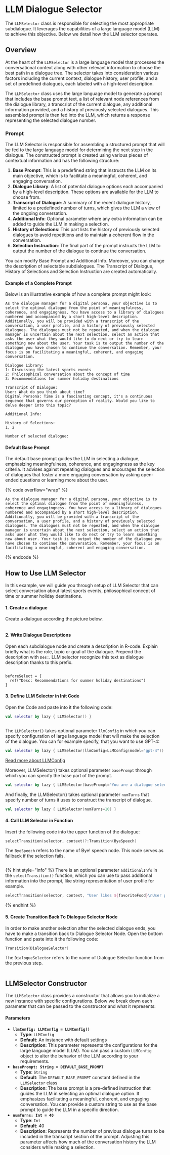 # LLM Dialogue Selector

The `LLMSelector` class is responsible for selecting the most appropriate subdialogue. It leverages the capabilities of a large language model (LLM) to achieve this objective. Below we detail how the LLM selector operates.

## Overview

At the heart of the `LLMSelector` is a large language model that processes the conversational context along with other relevant information to choose the best path in a dialogue tree. The selector takes into consideration various factors including the current context, dialogue history, user profile, and a set of predefined dialogues, each labeled with a high-level description.

The `LLMSelector` class uses the large language model to generate a prompt that includes the base prompt text, a list of relevant node references from the dialogue library, a transcript of the current dialogue, any additional information provided, and a history of previously selected dialogues. This assembled prompt is then fed into the LLM, which returns a response representing the selected dialogue number.

### Prompt

The LLM Selector is responsible for assembling a structured prompt that will be fed to the large language model for determining the next step in the dialogue. The constructed prompt is created using various pieces of contextual information and has the following structure:

1. **Base Prompt**: This is a predefined string that instructs the LLM on its main objective, which is to facilitate a meaningful, coherent, and engaging conversation.
2. **Dialogue Library**: A list of potential dialogue options each accompanied by a high-level description. These options are available for the LLM to choose from.
3. **Transcript of Dialogue**: A summary of the recent dialogue history, limited to a predefined number of turns, which gives the LLM a view of the ongoing conversation.
4. **Additional Info**: Optional parameter where any extra information can be added to guide the LLM in making a selection.
5. **History of Selections**: This part lists the history of previously selected dialogues to avoid repetitions and to maintain a coherent flow in the conversation.
6. **Selection Instruction**: The final part of the prompt instructs the LLM to output the number of the dialogue to continue the conversation.

You can modify Base Prompt and Additional Info. Moreover, you can change the description of selectable subdialogues. The Transcript of Dialogue, History of Selections and Selection Instruction are created automatically.

#### Example of a Complete Prompt

Below is an illustrative example of how a complete prompt might look:

```plaintext
As the dialogue manager for a digital persona, your objective is to select the optimal dialogue from the point of meaningfulness, coherence, and engagingness. You have access to a library of dialogues numbered and accompanied by a short high-level description. Additionally, you will be provided with a transcript of the conversation, a user profile, and a history of previously selected dialogues. The dialogues must not be repeated, and when the dialogue manager is uncertain about the next selection, select an action that asks the user what they would like to do next or try to learn something new about the user. Your task is to output the number of the dialogue you have chosen to continue the conversation. Remember, your focus is on facilitating a meaningful, coherent, and engaging conversation.

Dialogue Library:
1: Discussing the latest sports events
2: Philosophical conversation about the concept of time
3: Recommendations for summer holiday destinations

Transcript of Dialogue:
User: What do you think about time?
Digital Persona: Time is a fascinating concept, it's a continuous sequence that governs our perception of reality. Would you like to delve deeper into this topic?

Additional Info:

History of Selections:
1, 2

Number of selected dialogue:
```

#### Default Base Prompt

The default base prompt guides the LLM in selecting a dialogue, emphasizing meaningfulness, coherence, and engagingness as the key criteria. It advises against repeating dialogues and encourages the selection of dialogues that foster a more engaging conversation by asking open-ended questions or learning more about the user.

{% code overflow="wrap" %}
```
As the dialogue manager for a digital persona, your objective is to select the optimal dialogue from the point of meaningfulness, coherence and engagingness. You have access to a library of dialogues numbered and accompanied by a short high-level description. Additionally, you will be provided with a transcript of the conversation, a user profile, and a history of previously selected dialogues. The dialogues must not be repeated, and when the dialogue manager is uncertain about the next selection, select an action that asks user what they would like to do next or try to learn something new about user. Your task is to output the number of the dialogue you have chosen to continue the conversation. Remember, your focus is on facilitating a meaningful, coherent and engaging conversation.
```
{% endcode %}

## How to Use LLM Selector

In this example, we will guide you through setup of LLM Selector that can select conversation about latest sports events, philosophical concept of time or summer holiday destinations.

#### 1. Create a dialogue

Create a dialogue according the picture below.

<figure><img src="../../../.gitbook/assets/image (106).png" alt=""><figcaption></figcaption></figure>

#### 2. Write Dialogue Descriptions

Open each subdialogue node and create a description in R-code. Explain briefly what is the role, topic or goal of the dialogue. Prepend the description with `Des:`. LLM selector recognize this text as dialogue description thanks to this prefix.

<figure><img src="../../../.gitbook/assets/image (107).png" alt=""><figcaption></figcaption></figure>

```
beforeSelect = { 
  ref("Desc: Recommendations for summer holiday destinations")
}
```

#### 3. Define LLM Selector in Init Code

Open the Code and paste into it the following code:

```kotlin
val selector by lazy { LLMSelector() }
```

<figure><img src="../../../.gitbook/assets/image (110).png" alt=""><figcaption></figcaption></figure>

The `LLMSelector()` takes optional parameter `llmConfig` in which you can specify configuration of large language model that will make the selection of the dialogue. You can for example specify, that you want to use GPT-4:

```kotlin
val selector by lazy { LLMSelector(llmConfig=LLMConfig(model="gpt-4")) }
```

[Read more about LLMConfig](https://docs.flowstorm.ai/how-to/design/use-gpt/complete)

Moreover, LLMSelector() takes optional parameter `basePrompt` through which you can specify the base part of the prompt.

```kotlin
val selector by lazy { LLMSelector(basePrompt="You are a dialogue selector that selects id of only philosophical dialogues.") }
```

And finally, the LLMSelector() takes optional parameter `numTurns` that specify number of turns it uses to construct the transcript of dialogue.

```kotlin
val selector by lazy { LLMSelector(numTurns=10) }
```

#### 4. Call LLM Selector in Function

Insert the following code into the upper function of the dialogue:

```kotlin
selectTransition(selector, context)?:Transition(ByeSpeech)
```

The `ByeSpeech` refers to the name of Bye! speech node. This node serves as fallback if the selection fails.

<figure><img src="../../../.gitbook/assets/image (1).png" alt=""><figcaption></figcaption></figure>

{% hint style="info" %}
There is an optional parameter `additionalInfo` in the `selectTransition()` function, which you can use to pass additional information into the prompt, like string representation of user profile for example.

```kotlin
selectTransition(selector, context, "User likes ${favoriteFood}\nUser plays ${favoriteSport}")
```
{% endhint %}

#### 5. Create Transition Back To Dialogue Selector Node

In order to make another selection after the selected dialogue ends, you have to make a transition back to Dialogue Selector Node. Open the bottom function and paste into it the following code:

```kotlin
Transition(DialogueSelector)
```

The `DialogueSelector` refers to the name of Dialogue Selector function from the previous step.

<figure><img src="../../../.gitbook/assets/image (109).png" alt=""><figcaption></figcaption></figure>



## LLMSelector Constructor

The `LLMSelector` class provides a constructor that allows you to initialize a new instance with specific configurations. Below we break down each parameter that can be passed to the constructor and what it represents:

#### Parameters

* **`llmConfig: LLMConfig = LLMConfig()`**
  * **Type**: `LLMConfig`
  * **Default**: An instance with default settings
  * **Description**: This parameter represents the configurations for the large language model (LLM). You can pass a custom `LLMConfig` object to alter the behavior of the LLM according to your requirements.
* **`basePrompt: String = DEFAULT_BASE_PROMPT`**
  * **Type**: `String`
  * **Default**: The `DEFAULT_BASE_PROMPT` constant defined in the `LLMSelector` class
  * **Description**: The base prompt is a pre-defined instruction that guides the LLM in selecting an optimal dialogue option. It emphasizes facilitating a meaningful, coherent, and engaging conversation. You can provide a custom string to use as the base prompt to guide the LLM in a specific direction.
* **`numTurns: Int = 40`**
  * **Type**: `Int`
  * **Default**: 40
  * **Description**: Represents the number of previous dialogue turns to be included in the transcript section of the prompt. Adjusting this parameter affects how much of the conversation history the LLM considers while making a selection.

